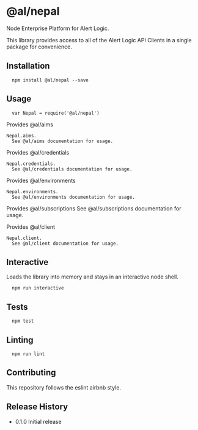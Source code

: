   @al/nepal
=========

Node Enterprise Platform for Alert Logic.

This library provides access to all of the Alert Logic API Clients in a single package for convenience.

## Installation

      npm install @al/nepal --save

## Usage

      var Nepal = require('@al/nepal')

  Provides @al/aims

    Nepal.aims.
      See @al/aims documentation for usage.
  
  Provides @al/credentials

    Nepal.credentials.
      See @al/credentials documentation for usage.
  
  Provides @al/environments

    Nepal.environments.
      See @al/environments documentation for usage.
  
  Provides @al/subscriptions
      See @al/subscriptions documentation for usage.
  
  Provides @al/client

    Nepal.client.
      See @al/client documentation for usage.

## Interactive

  Loads the library into memory and stays in an interactive node shell.
  
      npm run interactive

## Tests

      npm test

## Linting

      npm run lint

## Contributing

This repository follows the eslint airbnb style.

## Release History

* 0.1.0 Initial release
